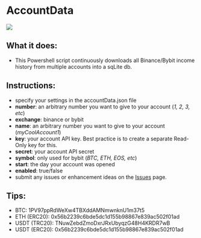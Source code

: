 # AccountData

![](https://i.imgur.com/HDahr9a.png)

## What it does:
- This Powershell script continuously downloads all Binance/Bybit income history from multiple accounts into a sqLite db.

## Instructions:
- specify your settings in the accountData.json file
 - **number**: an arbitrary number you want to give to your account (_1, 2, 3, etc_)
 - **exchange**: binance or bybit
 - **name**: an arbitrary number you want to give to your account (_myCoolAccount1_)
 - **key**: your account API key. Best practice is to create a separate Read-Only key for this.
 - **secret**: your account API secret
 - **symbol**: only used for bybit (_BTC, ETH, EOS, etc_)
 - **start**: the day your account was opened
 - **enabled**: true/false
- submit any issues or enhancement ideas on the [Issues](https://github.com/daisy613/accountData/issues) page.

## Tips:
- BTC: 1PV97ppRdWeXw4TBXddAMNmwnknU1m37t5
- ETH  (ERC20): 0x56b2239c6bde5dc1d155b98867e839ac502f01ad
- USDT (TRC20): TNuwZebdZmoDxrJRxUbyqzG48H4KRDR7wB
- USDT (ERC20): 0x56b2239c6bde5dc1d155b98867e839ac502f01ad
